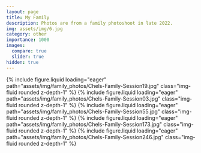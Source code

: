 ```yaml
---
layout: page
title: My Family
description: Photos are from a family photoshoot in late 2022.
img: assets/img/6.jpg
category: other
importance: 1000
images:
  compare: true
  slider: true
hidden: true
---
```


<swiper-container keyboard="true" navigation="true" pagination="true" pagination-clickable="true" pagination-dynamic-bullets="true" rewind="true">
  <swiper-slide>{% include figure.liquid loading="eager" path="assets/img/family_photos/Chels-Family-Session19.jpg" class="img-fluid rounded z-depth-1" %}</swiper-slide>
  <swiper-slide>{% include figure.liquid loading="eager" path="assets/img/family_photos/Chels-Family-Session03.jpg" class="img-fluid rounded z-depth-1" %}</swiper-slide>
  <swiper-slide>{% include figure.liquid loading="eager" path="assets/img/family_photos/Chels-Family-Session55.jpg" class="img-fluid rounded z-depth-1" %}</swiper-slide>
  <swiper-slide>{% include figure.liquid loading="eager" path="assets/img/family_photos/Chels-Family-Session173.jpg" class="img-fluid rounded z-depth-1" %}</swiper-slide>
  <swiper-slide>{% include figure.liquid loading="eager" path="assets/img/family_photos/Chels-Family-Session246.jpg" class="img-fluid rounded z-depth-1" %}</swiper-slide>
</swiper-container>

